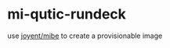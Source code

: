 mi-qutic-rundeck
===============

use [joyent/mibe](https://github.com/joyent/mibe) to create a provisionable image
